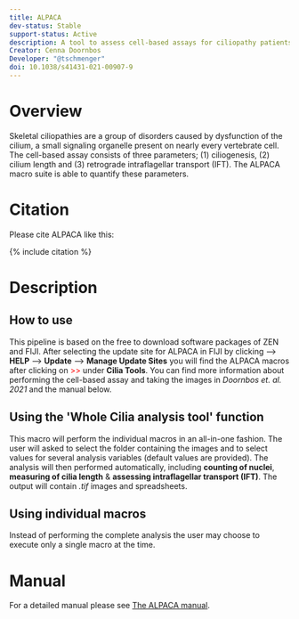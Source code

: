 ```yaml
---
title: ALPACA
dev-status: Stable
support-status: Active
description: A tool to assess cell-based assays for ciliopathy patients to improve accurate diagnosis
Creator: Cenna Doornbos
Developer: "@tschmenger"
doi: 10.1038/s41431-021-00907-9
---
```

# Overview
Skeletal ciliopathies are a group of disorders caused by dysfunction of the cilium, a small signaling organelle present on nearly every vertebrate cell. The cell-based assay consists of three parameters; (1) ciliogenesis, (2) cilium length and (3) retrograde intraflagellar transport (IFT). The ALPACA macro suite is able to quantify these parameters.

# Citation
Please cite ALPACA like this:

{% include citation %}

# Description
## How to use
This pipeline is based on the free to download software packages of ZEN and FIJI. After selecting the update site for ALPACA in FIJI by clicking --> **HELP** --> **Update** --> **Manage Update Sites** you will find the ALPACA macros after clicking on <span style="color: red"> >> </span> under **Cilia Tools**. You can find more information about performing the cell-based assay and taking the images in *Doornbos et. al. 2021* and the manual below.

## Using the 'Whole Cilia analysis tool' function
This macro will perform the individual macros in an all-in-one fashion. The user will asked to select the folder containing the images and to select values for several analysis variables (default values are provided). The analysis will then performed automatically, including **counting of nuclei**, **measuring of cilia length** & **assessing intraflagellar transport (IFT)**. The output will contain *.tif* images and spreadsheets. 

## Using individual macros
Instead of performing the complete analysis the user may choose to execute only a single macro at the time.

# Manual
For a detailed manual please see [The ALPACA manual](https://github.com/tschmenger/imagej.github.io/blob/ae937d6b904f3de36712dc35b1d55e879a45b42f/media/plugins/alpaca_manual.pdf).
